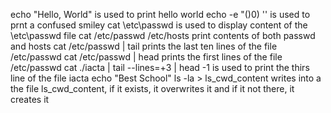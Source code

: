 
echo "Hello, World" is used to print hello world
echo -e "()0) '\' is used to prnt a confused smiley
cat \etc\passwd is used to display content of the \etc\passwd file
cat /etc/passwd /etc/hosts print contents of both passwd and hosts
cat /etc/passwd | tail prints the last ten lines of the file /etc/passwd
cat /etc/passwd | head prints the first lines of the file /etc/passwd
cat ./iacta | tail --lines=+3 | head -1 is used to print the thirs line of the file iacta
echo "Best School"
ls -la > ls_cwd_content writes into a the file ls_cwd_content, if it exists, it overwrites it and if it not there, it creates it
